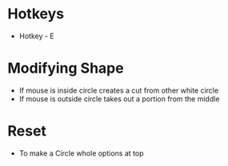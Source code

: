 # Hotkeys
- Hotkey - E

# Modifying Shape 
- If mouse is inside circle creates a cut from other white circle
- If mouse is outside circle takes out a portion from the middle

# Reset
- To make a Circle whole options at top